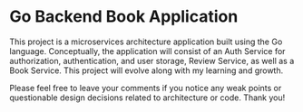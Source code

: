 # Go Backend Book Application

This project is a microservices architecture application built using the Go language. Conceptually, the application will consist of an Auth Service for authorization, authentication, and user storage, Review Service, as well as a Book Service. This project will evolve along with my learning and growth.

Please feel free to leave your comments if you notice any weak points or questionable design decisions related to architecture or code. Thank you!
